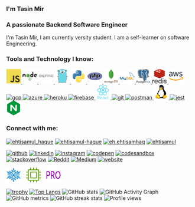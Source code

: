 ### I'm Tasin Mir

<h3 align="left">A passionate Backend Software Engineer</h3>

I'm Tasin Mir, I am currently versity student. I am a self-learner on software Engineering.

<h3 align="left">Tools and Technology I know:</h3>
<p align="left">
	<a href="https://developer.mozilla.org/en-US/docs/Web/JavaScript" target="_blank" rel="noreferrer"> <img src="https://raw.githubusercontent.com/devicons/devicon/master/icons/javascript/javascript-original.svg" alt="javascript" width="40" height="40" /> </a>
	<a href="https://nodejs.org" target="_blank" rel="noreferrer"> <img src="https://raw.githubusercontent.com/devicons/devicon/master/icons/nodejs/nodejs-original-wordmark.svg" alt="nodejs" width="40" height="40" /> </a>
	<a href="https://expressjs.com" target="_blank" rel="noreferrer"> <img src="https://raw.githubusercontent.com/devicons/devicon/master/icons/express/express-original-wordmark.svg" alt="express" width="40" height="40" /> </a>
	<a href="https://golang.org" target="_blank" rel="noreferrer"> <img src="https://raw.githubusercontent.com/devicons/devicon/master/icons/go/go-original.svg" alt="go" width="40" height="40" /> </a>
	<a href="https://www.python.org" target="_blank" rel="noreferrer"> <img src="https://raw.githubusercontent.com/devicons/devicon/master/icons/python/python-original.svg" alt="python" width="40" height="40" /> </a>
	<a href="https://www.php.net" target="_blank" rel="noreferrer"> <img src="https://raw.githubusercontent.com/devicons/devicon/master/icons/php/php-original.svg" alt="php" width="40" height="40" /> </a>
	<a href="https://www.mongodb.com/" target="_blank" rel="noreferrer"> <img src="https://raw.githubusercontent.com/devicons/devicon/master/icons/mongodb/mongodb-original-wordmark.svg" alt="mongodb" width="40" height="40" /> </a>
	<a href="https://www.mysql.com/" target="_blank" rel="noreferrer"> <img src="https://raw.githubusercontent.com/devicons/devicon/master/icons/mysql/mysql-original-wordmark.svg" alt="mysql" width="40" height="40" /> </a>
	<a href="https://www.postgresql.org" target="_blank" rel="noreferrer"> <img src="https://raw.githubusercontent.com/devicons/devicon/master/icons/postgresql/postgresql-original-wordmark.svg" alt="postgresql" width="40" height="40" /> </a>
	<a href="https://redis.io" target="_blank" rel="noreferrer"> <img src="https://raw.githubusercontent.com/devicons/devicon/master/icons/redis/redis-original-wordmark.svg" alt="redis" width="40" height="40" /> </a>
	<a href="https://aws.amazon.com" target="_blank" rel="noreferrer"> <img src="https://raw.githubusercontent.com/devicons/devicon/master/icons/amazonwebservices/amazonwebservices-original-wordmark.svg" alt="aws" width="40" height="40" /> </a>
	<a href="https://cloud.google.com" target="_blank" rel="noreferrer"> <img src="https://www.vectorlogo.zone/logos/google_cloud/google_cloud-icon.svg" alt="gcp" width="40" height="40" /> </a>
	<a href="https://azure.microsoft.com/en-in/" target="_blank" rel="noreferrer"> <img src="https://www.vectorlogo.zone/logos/microsoft_azure/microsoft_azure-icon.svg" alt="azure" width="40" height="40" /> </a>
	<a href="https://heroku.com" target="_blank" rel="noreferrer"> <img src="https://www.vectorlogo.zone/logos/heroku/heroku-icon.svg" alt="heroku" width="40" height="40" /> </a>
	<a href="https://firebase.google.com/" target="_blank" rel="noreferrer"> <img src="https://www.vectorlogo.zone/logos/firebase/firebase-icon.svg" alt="firebase" width="40" height="40" /> </a>
	<a href="https://reactjs.org/" target="_blank" rel="noreferrer"> <img src="https://raw.githubusercontent.com/devicons/devicon/master/icons/react/react-original-wordmark.svg" alt="react" width="40" height="40" /> </a>
	<a href="https://git-scm.com/" target="_blank" rel="noreferrer"> <img src="https://www.vectorlogo.zone/logos/git-scm/git-scm-icon.svg" alt="git" width="40" height="40" /> </a>
	<a href="https://postman.com" target="_blank" rel="noreferrer"> <img src="https://www.vectorlogo.zone/logos/getpostman/getpostman-icon.svg" alt="postman" width="40" height="40" /> </a>
	<a href="https://www.linux.org/" target="_blank" rel="noreferrer"> <img src="https://raw.githubusercontent.com/devicons/devicon/master/icons/linux/linux-original.svg" alt="linux" width="40" height="40" /> </a>
	<a href="https://jestjs.io" target="_blank" rel="noreferrer"> <img src="https://www.vectorlogo.zone/logos/jestjsio/jestjsio-icon.svg" alt="jest" width="40" height="40" /> </a>
	<a href="https://www.nginx.com" target="_blank" rel="noreferrer"> <img src="https://raw.githubusercontent.com/devicons/devicon/master/icons/nginx/nginx-original.svg" alt="nginx" width="40" height="40" /> </a>
</p>

<h3 align="left">Connect with me:</h3>
<p align="left">
	<a href="https://twitter.com/TasinMir20" target="blank"><img align="center" src="https://raw.githubusercontent.com/rahuldkjain/github-profile-readme-generator/master/src/images/icons/Social/twitter.svg" alt="ehtisamul_haque" height="30" width="40" /></a>
	<a href="https://linkedin.com/in/tasinmir20" target="blank"><img align="center" src="https://raw.githubusercontent.com/rahuldkjain/github-profile-readme-generator/master/src/images/icons/Social/linked-in-alt.svg" alt="ehtisamul-haque" height="30" width="40" /></a>
	<a href="https://facebook.com/TasinMir20" target="blank"><img align="center" src="https://raw.githubusercontent.com/rahuldkjain/github-profile-readme-generator/master/src/images/icons/Social/facebook.svg" alt="eh.ehtisamhaq" height="30" width="40" /></a>
	<a href="https://www.hackerrank.com/tasinmir20" target="blank"><img align="center" src="https://raw.githubusercontent.com/rahuldkjain/github-profile-readme-generator/master/src/images/icons/Social/hackerrank.svg" alt="ehtisamul" height="30" width="40" /></a>
</p>

[<img src="https://cdn.jsdelivr.net/npm/simple-icons@3.0.1/icons/github.svg" alt="github" height="40" />](https://github.com/TasinMir20) [<img src="https://cdn.jsdelivr.net/npm/simple-icons@3.0.1/icons/linkedin.svg" alt="linkedin" height="40" />](https://www.linkedin.com/in/tasinmir20/) [<img src="https://cdn.jsdelivr.net/npm/simple-icons@3.0.1/icons/instagram.svg" alt="instagram" height="40" />](https://www.instagram.com/tasinmir20/) [<img src="https://cdn.jsdelivr.net/npm/simple-icons@3.0.1/icons/codepen.svg" alt="codepen" height="40" />](https://codepen.io/TasinMir20) [<img src="https://cdn.jsdelivr.net/npm/simple-icons@3.0.1/icons/codesandbox.svg" alt="codesandbox" height="40" />](https://codesandbox.io/u/TasinMIr20) [<img src="https://cdn.jsdelivr.net/npm/simple-icons@3.0.1/icons/stackoverflow.svg" alt="stackoverflow" height="40" />](https://stackoverflow.com/users/TasinMir20) [<img src="https://cdn.jsdelivr.net/npm/simple-icons@3.0.1/icons/reddit.svg" alt="Reddit" height="40" />](https://www.reddit.com/user/TasinMir2) [<img src="https://raw.githubusercontent.com/rahuldkjain/github-profile-readme-generator/master/src/images/icons/Social/medium.svg" alt="Medium" height="40" />](https://medium.com/@TasinMir20) [<img src="https://cdn.jsdelivr.net/npm/simple-icons@3.0.1/icons/icloud.svg" alt="website" height="40" />](https://tasinmir.com)

<a href='https://archiveprogram.github.com/'><img src='https://raw.githubusercontent.com/acervenky/animated-github-badges/master/assets/acbadge.gif' width='40' height='40'></a> <a href='https://docs.github.com/en/developers'><img src='https://raw.githubusercontent.com/acervenky/animated-github-badges/master/assets/devbadge.gif' width='40' height='40'></a> <a href='https://github.com/pricing'><img src='https://raw.githubusercontent.com/acervenky/animated-github-badges/master/assets/pro.gif' width='40' height='40'></a>

[![trophy](https://github-profile-trophy.vercel.app/?username=TasinMir20)](https://github.com/ryo-ma/github-profile-trophy) [![Top Langs](https://github-readme-stats.vercel.app/api/top-langs/?username=TasinMir20)](https://github.com/anuraghazra/github-readme-stats) ![GitHub stats](https://github-readme-stats.vercel.app/api?username=TasinMir20&show_icons=true) ![GitHub Activity Graph](https://activity-graph.herokuapp.com/graph?username=TasinMir20) ![GitHub metrics](https://metrics.lecoq.io/TasinMir20) ![GitHub streak stats](https://github-readme-streak-stats.herokuapp.com/?user=TasinMir20) ![Profile views](https://gpvc.arturio.dev/TasinMir20)

